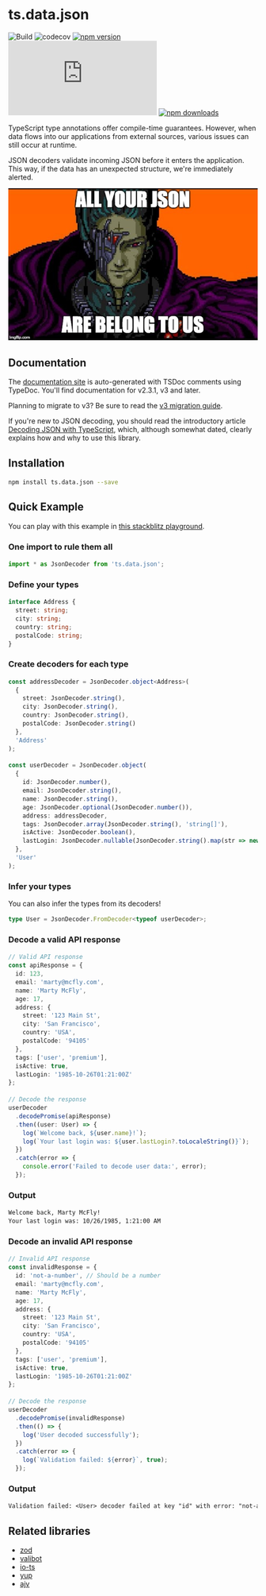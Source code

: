 # ts.data.json

![Build](https://github.com/joanllenas/ts.data.json/actions/workflows/main.yml/badge.svg)
![codecov](https://codecov.io/gh/joanllenas/ts.data.json/graph/badge.svg?token=LI9KXL4QT0)
[![npm version](https://badge.fury.io/js/ts.data.json.svg)](https://www.npmjs.com/package/ts.data.json)
[![bundle size](https://badgen.net/bundlephobia/minzip/ts.data.json)](https://bundlephobia.com/package/ts.data.json)
[![npm downloads](https://img.shields.io/badge/downloads-172K%2Fmonth-blue)](https://www.npmjs.com/package/ts.data.json)

TypeScript type annotations offer compile-time guarantees. However, when data flows into our applications from external sources, various issues can still occur at runtime.

JSON decoders validate incoming JSON before it enters the application. This way, if the data has an unexpected structure, we're immediately alerted.

<p align="center">
  <a href="https://en.wikipedia.org/wiki/All_your_base_are_belong_to_us">
    <img src="assets/media/all-your-json-are-belong-to-us.jpg">
  </a>
</p>

## Documentation

The [documentation site](https://joanllenas.github.io/ts.data.json/) is auto-generated with TSDoc comments using TypeDoc. You'll find documentation for v2.3.1, v3 and later.

Planning to migrate to v3? Be sure to read the [v3 migration guide](https://joanllenas.github.io/ts.data.json/v3.0.0/documents/Migrating_to_v3.html).

If you're new to JSON decoding, you should read the introductory article [Decoding JSON with TypeScript](https://dev.to/joanllenas/decoding-json-with-typescript-1jjc), which, although somewhat dated, clearly explains how and why to use this library.

## Installation

```bash
npm install ts.data.json --save
```

## Quick Example

You can play with this example in [this stackblitz playground](https://stackblitz.com/edit/ts-data-json-decoder-playground-cg13tmki?file=src%2Fmain.ts).

### One import to rule them all

```ts
import * as JsonDecoder from 'ts.data.json';
```

### Define your types

```ts
interface Address {
  street: string;
  city: string;
  country: string;
  postalCode: string;
}
```

### Create decoders for each type

```ts
const addressDecoder = JsonDecoder.object<Address>(
  {
    street: JsonDecoder.string(),
    city: JsonDecoder.string(),
    country: JsonDecoder.string(),
    postalCode: JsonDecoder.string()
  },
  'Address'
);

const userDecoder = JsonDecoder.object(
  {
    id: JsonDecoder.number(),
    email: JsonDecoder.string(),
    name: JsonDecoder.string(),
    age: JsonDecoder.optional(JsonDecoder.number()),
    address: addressDecoder,
    tags: JsonDecoder.array(JsonDecoder.string(), 'string[]'),
    isActive: JsonDecoder.boolean(),
    lastLogin: JsonDecoder.nullable(JsonDecoder.string().map(str => new Date(str)))
  },
  'User'
);
```

### Infer your types

You can also infer the types from its decoders!

```ts
type User = JsonDecoder.FromDecoder<typeof userDecoder>;
```

### Decode a valid API response

```ts
// Valid API response
const apiResponse = {
  id: 123,
  email: 'marty@mcfly.com',
  name: 'Marty McFly',
  age: 17,
  address: {
    street: '123 Main St',
    city: 'San Francisco',
    country: 'USA',
    postalCode: '94105'
  },
  tags: ['user', 'premium'],
  isActive: true,
  lastLogin: '1985-10-26T01:21:00Z'
};

// Decode the response
userDecoder
  .decodePromise(apiResponse)
  .then((user: User) => {
    log(`Welcome back, ${user.name}!`);
    log(`Your last login was: ${user.lastLogin?.toLocaleString()}`);
  })
  .catch(error => {
    console.error('Failed to decode user data:', error);
  });
```

### Output

```txt
Welcome back, Marty McFly!
Your last login was: 10/26/1985, 1:21:00 AM
```

### Decode an invalid API response

```ts
// Invalid API response
const invalidResponse = {
  id: 'not-a-number', // Should be a number
  email: 'marty@mcfly.com',
  name: 'Marty McFly',
  age: 17,
  address: {
    street: '123 Main St',
    city: 'San Francisco',
    country: 'USA',
    postalCode: '94105'
  },
  tags: ['user', 'premium'],
  isActive: true,
  lastLogin: '1985-10-26T01:21:00Z'
};

// Decode the response
userDecoder
  .decodePromise(invalidResponse)
  .then(() => {
    log('User decoded successfully');
  })
  .catch(error => {
    log(`Validation failed: ${error}`, true);
  });
```

### Output

```txt
Validation failed: <User> decoder failed at key "id" with error: "not-a-number" is not a valid number
```

## Related libraries

- [zod](https://github.com/colinhacks/zod)
- [valibot](https://github.com/fabian-hiller/valibot)
- [io-ts](https://github.com/gcanti/io-ts)
- [yup](https://github.com/jquense/yup)
- [ajv](https://github.com/ajv-validator/ajv)
